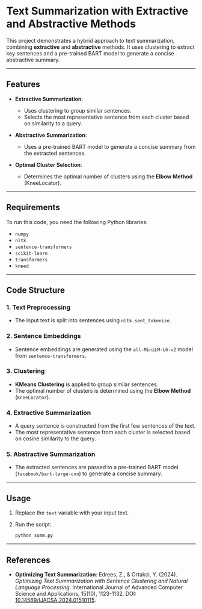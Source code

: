 # Text Summarization with Extractive and Abstractive Methods

This project demonstrates a hybrid approach to text summarization, combining **extractive** and **abstractive** methods. It uses clustering to extract key sentences and a pre-trained BART model to generate a concise abstractive summary.

---

## Features

- **Extractive Summarization**:
  - Uses clustering to group similar sentences.
  - Selects the most representative sentence from each cluster based on similarity to a query.

- **Abstractive Summarization**:
  - Uses a pre-trained BART model to generate a concise summary from the extracted sentences.

- **Optimal Cluster Selection**:
  - Determines the optimal number of clusters using the **Elbow Method** (KneeLocator).

---

## Requirements

To run this code, you need the following Python libraries:

- `numpy`
- `nltk`
- `sentence-transformers`
- `scikit-learn`
- `transformers`
- `kneed`

---

## Code Structure

### 1. Text Preprocessing
- The input text is split into sentences using `nltk.sent_tokenize`.

### 2. Sentence Embeddings
- Sentence embeddings are generated using the `all-MiniLM-L6-v2` model from `sentence-transformers`.

### 3. Clustering
- **KMeans Clustering** is applied to group similar sentences.
- The optimal number of clusters is determined using the **Elbow Method** (`KneeLocator`).

### 4. Extractive Summarization
- A query sentence is constructed from the first few sentences of the text.
- The most representative sentence from each cluster is selected based on cosine similarity to the query.

### 5. Abstractive Summarization
- The extracted sentences are passed to a pre-trained BART model (`facebook/bart-large-cnn`) to generate a concise summary.

---

## Usage

1. Replace the `text` variable with your input text.
2. Run the script:

   ```bash
   python summ.py

---

## References

- **Optimizing Text Summarization**: Edrees, Z., & Ortakci, Y. (2024). *Optimizing Text Summarization with Sentence Clustering and Natural Language Processing*. International Journal of Advanced Computer Science and Applications, 15(10), 1123-1132. DOI: [10.14569/IJACSA.2024.01510115](https://doi.org/10.14569/IJACSA.2024.01510115).
